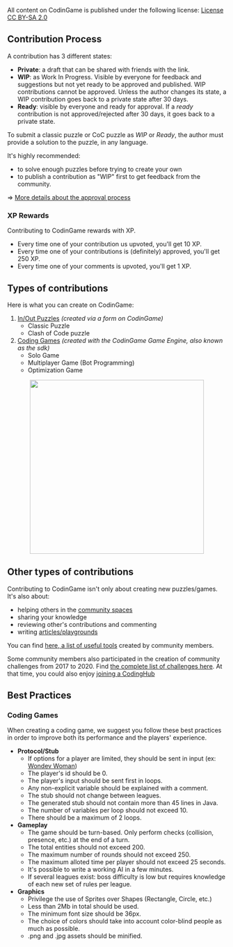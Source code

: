 All content on CodinGame is published under the following license:
[License CC BY-SA 2.0](https://creativecommons.org/licenses/by-sa/2.0/)

## Contribution Process

A contribution has 3 different states:

- **Private**: a draft that can be shared with friends with the link.
- **WIP**: as Work In Progress. Visible by everyone for feedback and suggestions but not yet ready to be approved and published. WIP contributions cannot be approved. Unless the author changes its state, a WIP contribution goes back to a private state after 30 days.
- **Ready**: visible by everyone and ready for approval. If a *ready* contribution is not approved/rejected after 30 days, it goes back to a private state.

To submit a classic puzzle or CoC puzzle as *WIP* or *Ready*, the author must provide a solution to the puzzle, in any language.

It's highly recommended:
- to solve enough puzzles before trying to create your own
- to publish a contribution as "WIP" first to get feedback from the community. 

=> [More details about the approval process](pages/community/approval.md)

### XP Rewards

Contributing to CodinGame rewards with XP.

- Every time one of your contribution us upvoted, you'll get 10 XP.
- Every time one of your contributions is (definitely) approved, you'll get 250 XP.
- Every time one of your comments is upvoted, you'll get 1 XP.

## Types of contributions

Here is what you can create on CodinGame:

1. [In/Out Puzzles](/pages/basics/puzzle.md)
_(created via a form on CodinGame)_
	- Classic Puzzle
	- Clash of Code puzzle
2. [Coding Games](/pages/basics/game.md)
_(created with the CodinGame Game Engine, also known as the sdk)_
	- Solo Game
	- Multiplayer Game (Bot Programming)
	- Optimization Game

<img src="https://www.codingame.com/servlet/mfileservlet?id=66584542418448" width="400" style="margin-left: auto;margin-right: auto;display: block;">

## Other types of contributions

Contributing to CodinGame isn't only about creating new puzzles/games. It's also about:

- helping others in the [community spaces](pages/community/chat.md)
- sharing your knowledge
- reviewing other's contributions and commenting
- writing [articles/playgrounds](pages/community/article.md)

You can find [here, a list of useful tools](pages/community/tool.md) created by community members.

Some community members also participated in the creation of community challenges from 2017 to 2020. Find [the complete list of challenges here](pages/community/contest.md). At that time, you could also enjoy [joining a CodingHub](pages/community/hub.md)

## Best Practices

### Coding Games

When creating a coding game, we suggest you follow these best practices in order to improve both its performance and the players' experience.

- **Protocol/Stub**
  - If options for a player are limited, they should be sent in input (ex: [Wondev Woman](https://www.codingame.com/ide/puzzle/wondev-woman))
  - The player's id should be 0.
  - The player's input should be sent first in loops.
  - Any non-explicit variable should be explained with a comment.
  - The stub should not change between leagues.
  - The generated stub should not contain more than 45 lines in Java.
  - The number of variables per loop should not exceed 10.
  - There should be a maximum of 2 loops.
- **Gameplay**
  - The game should be turn-based. Only perform checks (collision, presence, etc.) at the end of a turn.
  - The total entities should not exceed 200.
  - The maximum number of rounds should not exceed 250.
  - The maximum alloted time per player should not exceed 25 seconds.
  - It's possible to write a working AI in a few minutes.
  - If several leagues exist: boss difficulty is low but requires knowledge of each new set of rules per league.
- **Graphics**
  - Privilege the use of Sprites over Shapes (Rectangle, Circle, etc.)
  - Less than 2Mb in total should be used.
  - The minimum font size should be 36px.
  - The choice of colors should take into account color-blind people as much as possible.
  - .png and .jpg assets should be minified.